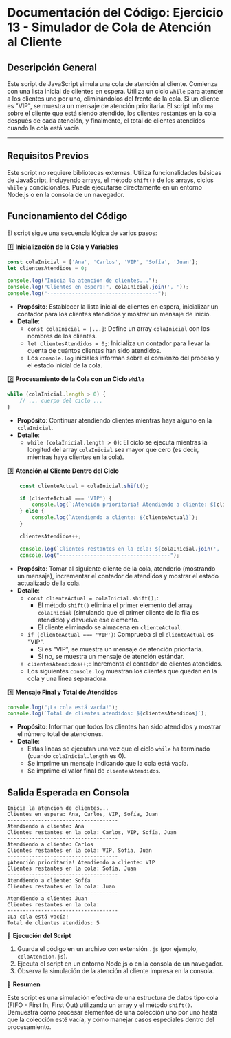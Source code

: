 # Documentación del Código: Ejercicio 13 - Simulador de Cola de Atención al Cliente

## Descripción General

Este script de JavaScript simula una cola de atención al cliente. Comienza con una lista inicial de clientes en espera. Utiliza un ciclo `while` para atender a los clientes uno por uno, eliminándolos del frente de la cola. Si un cliente es "VIP", se muestra un mensaje de atención prioritaria. El script informa sobre el cliente que está siendo atendido, los clientes restantes en la cola después de cada atención, y finalmente, el total de clientes atendidos cuando la cola está vacía.

---

## Requisitos Previos

Este script no requiere bibliotecas externas. Utiliza funcionalidades básicas de JavaScript, incluyendo arrays, el método `shift()` de los arrays, ciclos `while` y condicionales. Puede ejecutarse directamente en un entorno Node.js o en la consola de un navegador.

## Funcionamiento del Código

El script sigue una secuencia lógica de varios pasos:

1️⃣ **Inicialización de la Cola y Variables**

```js
const colaInicial = ['Ana', 'Carlos', 'VIP', 'Sofía', 'Juan'];
let clientesAtendidos = 0;

console.log("Inicia la atención de clientes...");
console.log("Clientes en espera:", colaInicial.join(', '));
console.log("------------------------------------");
```

*   **Propósito**: Establecer la lista inicial de clientes en espera, inicializar un contador para los clientes atendidos y mostrar un mensaje de inicio.
*   **Detalle**:
    *   `const colaInicial = [...]`: Define un array `colaInicial` con los nombres de los clientes.
    *   `let clientesAtendidos = 0;`: Inicializa un contador para llevar la cuenta de cuántos clientes han sido atendidos.
    *   Los `console.log` iniciales informan sobre el comienzo del proceso y el estado inicial de la cola.

2️⃣ **Procesamiento de la Cola con un Ciclo `while`**

```js
while (colaInicial.length > 0) {
    // ... cuerpo del ciclo ...
}
```

*   **Propósito**: Continuar atendiendo clientes mientras haya alguno en la `colaInicial`.
*   **Detalle**:
    *   `while (colaInicial.length > 0)`: El ciclo se ejecuta mientras la longitud del array `colaInicial` sea mayor que cero (es decir, mientras haya clientes en la cola).

3️⃣ **Atención al Cliente Dentro del Ciclo**

```js
    const clienteActual = colaInicial.shift();

    if (clienteActual === 'VIP') {
        console.log(`¡Atención prioritaria! Atendiendo a cliente: ${clienteActual}`);
    } else {
        console.log(`Atendiendo a cliente: ${clienteActual}`);
    }

    clientesAtendidos++;

    console.log(`Clientes restantes en la cola: ${colaInicial.join(', ')}`);
    console.log("------------------------------------");
```

*   **Propósito**: Tomar al siguiente cliente de la cola, atenderlo (mostrando un mensaje), incrementar el contador de atendidos y mostrar el estado actualizado de la cola.
*   **Detalle**:
    *   `const clienteActual = colaInicial.shift();`:
        *   El método `shift()` elimina el primer elemento del array `colaInicial` (simulando que el primer cliente de la fila es atendido) y devuelve ese elemento.
        *   El cliente eliminado se almacena en `clienteActual`.
    *   `if (clienteActual === 'VIP')`: Comprueba si el `clienteActual` es "VIP".
        *   Si es "VIP", se muestra un mensaje de atención prioritaria.
        *   Si no, se muestra un mensaje de atención estándar.
    *   `clientesAtendidos++;`: Incrementa el contador de clientes atendidos.
    *   Los siguientes `console.log` muestran los clientes que quedan en la cola y una línea separadora.

4️⃣ **Mensaje Final y Total de Atendidos**

```js
console.log("¡La cola está vacía!");
console.log(`Total de clientes atendidos: ${clientesAtendidos}`);
```

*   **Propósito**: Informar que todos los clientes han sido atendidos y mostrar el número total de atenciones.
*   **Detalle**:
    *   Estas líneas se ejecutan una vez que el ciclo `while` ha terminado (cuando `colaInicial.length` es 0).
    *   Se imprime un mensaje indicando que la cola está vacía.
    *   Se imprime el valor final de `clientesAtendidos`.

## Salida Esperada en Consola

```
Inicia la atención de clientes...
Clientes en espera: Ana, Carlos, VIP, Sofía, Juan
------------------------------------
Atendiendo a cliente: Ana
Clientes restantes en la cola: Carlos, VIP, Sofía, Juan
------------------------------------
Atendiendo a cliente: Carlos
Clientes restantes en la cola: VIP, Sofía, Juan
------------------------------------
¡Atención prioritaria! Atendiendo a cliente: VIP
Clientes restantes en la cola: Sofía, Juan
------------------------------------
Atendiendo a cliente: Sofía
Clientes restantes en la cola: Juan
------------------------------------
Atendiendo a cliente: Juan
Clientes restantes en la cola: 
------------------------------------
¡La cola está vacía!
Total de clientes atendidos: 5
```

🚀 **Ejecución del Script**

1.  Guarda el código en un archivo con extensión `.js` (por ejemplo, `colaAtencion.js`).
2.  Ejecuta el script en un entorno Node.js o en la consola de un navegador.
3.  Observa la simulación de la atención al cliente impresa en la consola.

🏁 **Resumen**

Este script es una simulación efectiva de una estructura de datos tipo cola (FIFO - First In, First Out) utilizando un array y el método `shift()`. Demuestra cómo procesar elementos de una colección uno por uno hasta que la colección esté vacía, y cómo manejar casos especiales dentro del procesamiento.